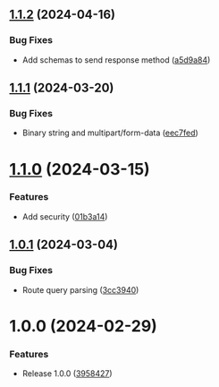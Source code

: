 ## [1.1.2](https://github.com/boutdecode/open-api/compare/v1.1.1...v1.1.2) (2024-04-16)


### Bug Fixes

* Add schemas to send response method ([a5d9a84](https://github.com/boutdecode/open-api/commit/a5d9a842c54496d313d58838669b68790a78680a))

## [1.1.1](https://github.com/boutdecode/open-api/compare/v1.1.0...v1.1.1) (2024-03-20)


### Bug Fixes

* Binary string and multipart/form-data ([eec7fed](https://github.com/boutdecode/open-api/commit/eec7fedd76ae778ba5dfe4887c85602a3c0e4c79))

# [1.1.0](https://github.com/boutdecode/open-api/compare/v1.0.1...v1.1.0) (2024-03-15)


### Features

* Add security ([01b3a14](https://github.com/boutdecode/open-api/commit/01b3a1421c769551336446b80a32d550d9051a69))

## [1.0.1](https://github.com/boutdecode/open-api/compare/v1.0.0...v1.0.1) (2024-03-04)


### Bug Fixes

* Route query parsing ([3cc3940](https://github.com/boutdecode/open-api/commit/3cc394012e2af536f8c325677e3a62e50fd3415c))

# 1.0.0 (2024-02-29)


### Features

* Release 1.0.0 ([3958427](https://github.com/boutdecode/open-api/commit/39584277091ca2ff0799fb054341f444678d3ae4))
